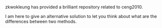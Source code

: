 zkwokleung has provided a brilliant repository related to ceng2010.

I am here to give an alternative solution to let you think about what are the differences between two methods.